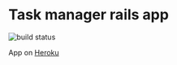 # Task manager rails app
![build status](https://travis-ci.org/alex-coder/task-manager.svg?branch=master)

App on [Heroku](https://guarded-ridge-69549.herokuapp.com/)
